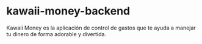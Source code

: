 # kawaii-money-backend
Kawaii Money es la aplicación de control de gastos que te ayuda a manejar tu dinero de forma adorable y divertida.
